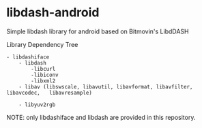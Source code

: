 libdash-android
===============

Simple libdash library for android based on Bitmovin's LibdDASH


Library Dependency Tree

	- libdashiface
	 	- libdash
			-libcurl
			-libiconv
			-libxml2
		- libav (libswscale, libavutil, libavformat, libavfilter, libavcodec, 	libavresample)

		- libyuv2rgb

NOTE: only libdashiface and libdash are provided in this repository.
